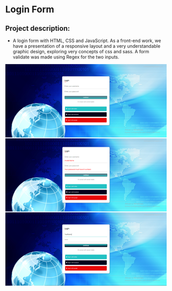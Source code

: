 # Login Form
## Project description:
- A login form with HTML, CSS and JavaScript. As a front-end work, we have a presentation of a responsive layout and a very understandable graphic design, exploring very concepts of css and sass. A form validate was made using Regex for the two inputs.<br>
<div>
    <img src="./img/telalogin.png" alt="tela login">
    <img src="img/./telalogin-erro.png" alt="tela login erro">
    <img src="./img/telalogin-correct.png" alt="tela login correct">
</div>
